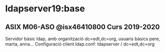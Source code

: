 # ldapserver19:base

## ASIX M06-ASO @isx46410800 Curs 2019-2020

Servidor bàsic ldap, amb organització dc=edt,dc=org,
usuaris bàsics pere, marta, anna...
Configuració client ldap.conf: ldapserver / dc=edt,dc=org


